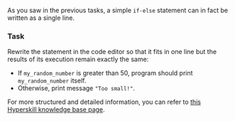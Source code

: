 As you saw in the previous tasks, a simple `if-else` statement can in fact be written as a single line.

### Task
Rewrite the statement in the code editor so that it
fits in one line but the results of its execution remain exactly the same:
- If `my_random_number` is greater than 50, program should print `my_random_number` itself.
- Otherwise, print message `"Too small!"`.

For more structured and detailed information, you can refer to [this Hyperskill knowledge base page](https://hyperskill.org/learn/step/5932#simple-if-else?utm_source=jba&utm_medium=jba_courses_links).